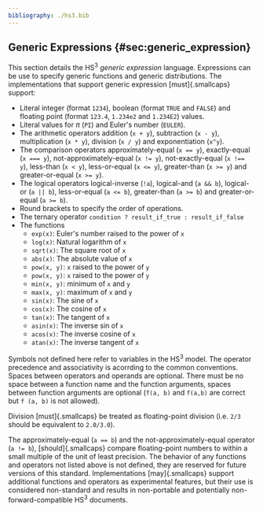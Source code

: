 ```yaml
---
bibliography: ./hs3.bib
---
```



## Generic Expressions {#sec:generic_expression} 
This section details the HS<sup>3</sup> *generic expression* language. 
Expressions can be use to specify generic functions and generic distributions. 
The implementations that support generic expression [must]{.smallcaps} support: 

-   Literal integer (format `1234`), boolean (format `TRUE` and `FALSE`)     and floating point (format `123.4`, `1.234e2` and `1.234E2`) values. 
-   Literal values for $\pi$ (`PI`) and Euler's number (`EULER`). 
-   The arithmetic operators addition (`x + y`), subtraction (`x - y`),     multiplication (`x * y`), division (`x / y`) and exponentiation     (`x^y`). 
-   The comparison operators approximately-equal (`x == y`),     exactly-equal (`x === y`), not-approximately-equal (`x != y`),     not-exactly-equal (`x !== y`), less-than (`x < y`), less-or-equal     (`x <= y`), greater-than (`x >= y`) and greater-or-equal (`x >= y`). 
-   The logical operators logical-inverse (`!a`), logical-and     (`a && b`), logical-or (`a || b`), less-or-equal (`a <= b`),     greater-than (`a >= b`) and greater-or-equal (`a >= b`). 
-   Round brackets to specify the order of operations. 
-   The ternary operator `condition ? result_if_true : result_if_false` 
-   The functions 
    -   `exp(x)`: Euler's number raised to the power of `x` 
    -   `log(x)`: Natural logarithm of `x` 
    -   `sqrt(x)`: The square root of `x` 
    -   `abs(x)`: The absolute value of `x` 
    -   `pow(x, y)`: `x` raised to the power of `y` 
    -   `pow(x, y)`: `x` raised to the power of `y` 
    -   `min(x, y)`: minimum of `x` and `y` 
    -   `max(x, y)`: maximum of `x` and `y` 
    -   `sin(x)`: The sine of `x` 
    -   `cos(x)`: The cosine of `x` 
    -   `tan(x)`: The tangent of `x` 
    -   `asin(x)`: The inverse sin of `x` 
    -   `acos(x)`: The inverse cosine of `x` 
    -   `atan(x)`: The inverse tangent of `x` 
	
Symbols not defined here refer to variables in the HS<sup>3</sup> model. 
The operator precedence and associativity is acorrding to the common conventions. 
Spaces between operators and operands are optional. There must be no space between a function name and the function arguments, spaces between function arguments are optional (`f(a, b)` and `f(a,b)` are correct but `f (a, b)` is not allowed). 

Division [must]{.smallcaps} be treated as floating-point division (i.e. `2/3` should be equivalent to `2.0/3.0`). 

The approximately-equal (`a == b`) and the not-approximately-equal operator (`a != b`), [should]{.smallcaps} compare floating-point numbers to within a small multiple of the unit of least precision. 
The behavior of any functions and operators not listed above is not defined, they are reserved for future versions of this standard. Implementations [may]{.smallcaps} support additional functions and operators as experimental features, but their use is considered non-standard and results in non-portable and potentially non-forward-compatible HS<sup>3</sup> documents. 
